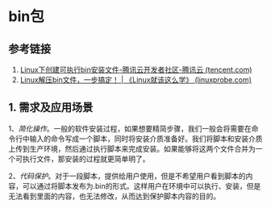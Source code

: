 # bin包
## 参考链接
1. [Linux下创建可执行bin安装文件-腾讯云开发者社区-腾讯云 (tencent.com)](https://cloud.tencent.com/developer/article/1163695?from=15425)
2. [Linux解压bin文件，一步搞定！ | 《Linux就该这么学》 (linuxprobe.com)](https://www.linuxprobe.com/ljybwjybgd.html)
## 1. 需求及应用场景

1、_简化操作_。一般的软件安装过程，如果想要精简步骤，我们一般会将需要在命令行中输入的命令写成一个脚本，同时将安装介质准备好。我们将脚本和安装介质上传到生产环境，然后通过执行脚本来完成安装。如果能够将这两个文件合并为一个可执行文件，那安装的过程就更简单明了。

2、_代码保护_。对于一段脚本，提供给用户使用，但是不希望用户看到脚本的内容，可以通过将脚本发布为.bin的形式。这样用户在环境中可以执行、安装，但是无法看到里面的内容，也无法修改，从而达到保护脚本内容的目的。